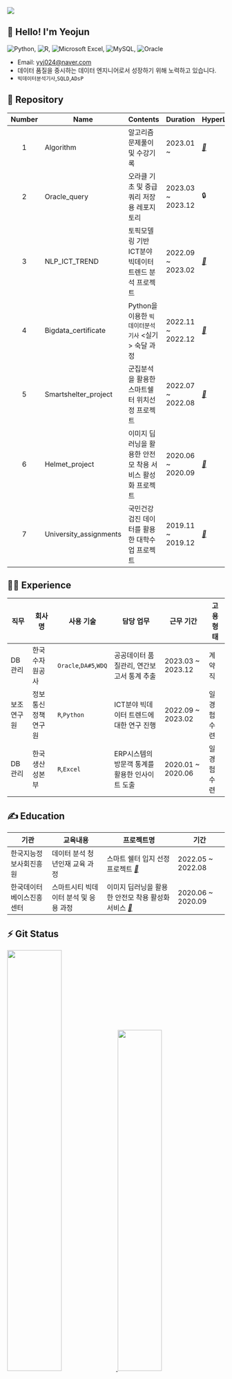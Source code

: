 <img src="https://capsule-render.vercel.app/api?type=Waving&color=0:2c7fb8,100:7fcdbb&height=200&section=header&text=Yeojun's%20Github&fontSize=50&fontAlignY=40&fontColor=ffffff" />

## 👋 Hello! I'm Yeojun
![Python](https://img.shields.io/badge/python-3670A0?style=for-the-badge&logo=python&logoColor=ffdd54), ![R](https://img.shields.io/badge/r-%23276DC3.svg?style=for-the-badge&logo=r&logoColor=white), ![Microsoft Excel](https://img.shields.io/badge/Microsoft_Excel-217346?style=for-the-badge&logo=microsoft-excel&logoColor=white), ![MySQL](https://img.shields.io/badge/mysql-4479A1.svg?style=for-the-badge&logo=mysql&logoColor=white), ![Oracle](https://img.shields.io/badge/Oracle-F80000?style=for-the-badge&logo=oracle&logoColor=white)
- Email: yyj024@naver.com
- 데이터 품질을 중시하는 데이터 엔지니어로서 성장하기 위해 노력하고 있습니다.
- `빅데이터분석기사`,`SQLD`,`ADsP`
  
## 💾 Repository
|Number|Name|Contents|Duration|HyperLink|
|:---:|---|---|---|---|
|1|Algorithm|알고리즘 문제풀이 및 수강기록|2023.01 ~|*[🔗](https://github.com/Yun024/Programmers)*|
|2|Oracle_query|오라클 기초 및 중급 쿼리 저장용 레포지토리|2023.03 ~ 2023.12|🔒|  ### *[🔗](https://github.com/Yun024/Oracle_query)*
|3|NLP_ICT_TREND|토픽모델링 기반 ICT분야 빅데이터 트렌드 분석 프로젝트|2022.09 ~ 2023.02|*[🔗](https://github.com/Yun024/NLP_ICT_Trend)*|
|4|Bigdata_certificate|Python을 이용한 `빅데이터분석기사` <실기> 숙달 과정|2022.11 ~ 2022.12|*[🔗](https://github.com/Yun024/Bigdata_certificate)*|
|5|Smartshelter_project|군집분석을 활용한 스마트쉘터 위치선정 프로젝트|2022.07 ~ 2022.08|*[🔗](https://github.com/Yun024/Smartshelter_project)*|
|6|Helmet_project|이미지 딥러닝을 활용한 안전모 착용 서비스 활성화 프로젝트|2020.06 ~ 2020.09|*[🔗](https://github.com/Yun024/Helmet_project)*|
|7|University_assignments|국민건강검진 데이터를 활용한 대학수업 프로젝트|2019.11 ~ 2019.12|*[🔗](https://github.com/Yun024/University_assignments)*|


## 👩‍💻 Experience
|직무|회사명|사용 기술|담당 업무|근무 기간|고용형태|
|---|---|---|---|---|---|
|DB관리|한국수자원공사|`Oracle`,`DA#5`,`WDQ`|공공데이터 품질관리, 연간보고서 통계 추출|2023.03 ~ 2023.12|계약직|
|보조연구원|정보통신정책연구원|`R`,`Python`|ICT분야 빅데이터 트렌드에 대한 연구 진행|2022.09 ~ 2023.02|일경험수련|
|DB관리|한국생산성본부|`R`,`Excel`|ERP시스템의 방문객 통계를 활용한 인사이트 도출|2020.01 ~ 2020.06|일경험수련|

## ✍ Education
|기관|교육내용|프로젝트명|기간|
|---|---|---|---|
|한국지능정보사회진흥원|데이터 분석 청년인재 교육 과정|스마트 쉘터 입지 선정 프로젝트 *[🔗](https://github.com/Yun024/Smartshelter_project)*|2022.05 ~ 2022.08|
|한국데이터베이스진흥센터|스마트시티 빅데이터 분석 및 응용 과정|이미지 딥러닝을 활용한 안전모 착용 활성화 서비스 *[🔗](https://github.com/Yun024/Helmet_project)*|2020.06 ~ 2020.09|


## ⚡ Git Status 
<a href="https://github.com/Yun024/github-readme-stats">
  <img src="https://github-readme-stats.vercel.app/api?username=Yun024&show_icons=true&theme=catppuccin_latte&hide_border=true&count_private=true" width=50% />
</a>

<a href="https://github.com/Yun024/github-stats">
 <img src="https://github-readme-stats.vercel.app/api/top-langs/?username=Yun024&layout=compact&theme=catppuccin_latte" width=45% />
</a>

[![Yeojun's github activity graph](https://github-readme-activity-graph.vercel.app/graph?username=Yun024&bg_color=eff1f5&color=137980&line=137980&point=4c4f69&radius=8&height=380)](https://github.com/Yun024/github-readme-activity-graph)



<!--
**Yun024/Yun024** is a ✨ _special_ ✨ repository because its `README.md` (this file) appears on your GitHub profile.

Here are some ideas to get you started:

- 🔭 I’m currently working on ...
- 🌱 I’m currently learning ...
- 👯 I’m looking to collaborate on ...
- 🤔 I’m looking for help with ...
- 💬 Ask me about ...
- 📫 How to reach me: ...
- 😄 Pronouns: ...
- ⚡ Fun fact: ...
-->

